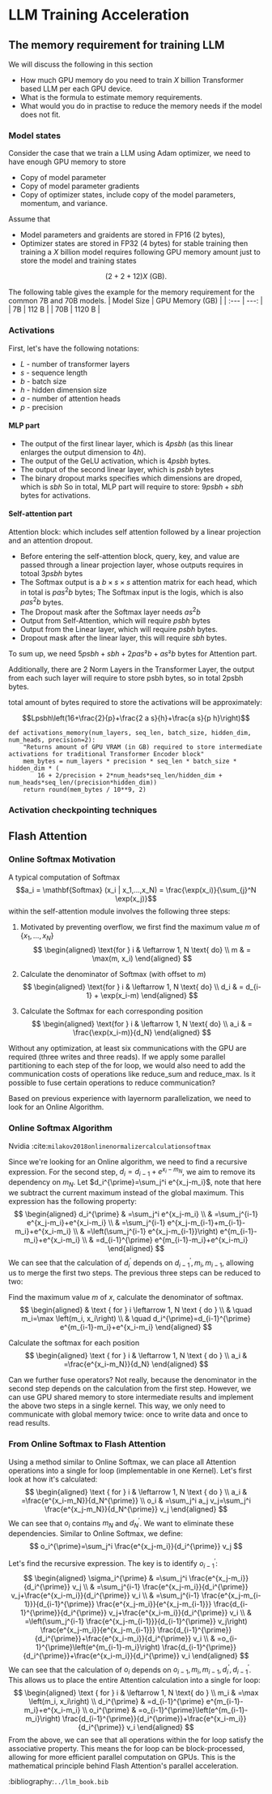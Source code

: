 # LLM Training Acceleration

## The memory requirement for training LLM
<!-- % https://medium.com/@maxshapp/understanding-and-estimating-gpu-memory-demands-for-training-llms-in-practise-c5ef20a4baff -->

We will discuss the following in this section
* How much GPU memory do you need to train $X$ billion Transformer based LLM per each GPU device.
* What is the formula to estimate memory requirements.
* What would you do in practise to reduce the memory needs if the model does not fit.



### Model states
Consider the case that we train a LLM using Adam optimizer, we need to have enough GPU memory to store
* Copy of model parameter
* Copy of model parameter gradients
* Copy of optimizer states, include copy of the model parameters, momentum, and variance.

Assume that 
* Model parameters and graidents are stored in FP16 (2 bytes), 
* Optimizer states are stored in FP32 (4 bytes) for stable training
then training a $X$ billion model requires following GPU memory amount just to store the model and training states

$$(2 + 2 + 12) X ~\text{(GB)}.$$

The following table gives the example for the memory requirement for the common 7B and 70B models. 
| Model Size   | GPU Memory (GB)    |
| :--- | ---: |
| 7B    | 112 B    |
| 70B    | 1120 B    |


### Activations

First, let's have the following notations:
* $L$ - number of transformer layers
* $s$ - sequence length
* $b$ - batch size
* $h$ - hidden dimension size
* $a$ - number of attention heads
* $p$ - precision



#### MLP part

* The output of the first linear layer, which is $4psbh$ (as this linear enlarges the output dimension to $4h$).
* The output of the GeLU activation, which is $4psbh$ bytes.
* The output of the second linear layer, which is $psbh$ bytes
* The binary dropout marks specifies which dimensions are droped, which is $sbh$ 
So in total, MLP part will require to store: $9psbh + sbh$ bytes for activations.

#### Self-attention part

Attention block: which includes self attention followed by a linear projection and an attention dropout. 
* Before entering the self-attention block, query, key, and value are passed through a linear projection layer, whose outputs requires in totoal $3psbh$ bytes
* The Softmax output is a $b \times s\times s$ attention matrix for each head, which in total is $pas^2b$ bytes; The Softmax input is the logis, which is also $pas^2b$ bytes.
* The Dropout mask after the Softmax layer needs $as^2b$
* Output from Self-Attention, which will require $psbh$ bytes
* Output from the Linear layer, which will require $psbh$ bytes. 
* Dropout mask after the linear layer, this will require $sbh$ bytes.

To sum up, we need $5psbh + sbh + 2pas²b + as²b$ bytes for Attention part.

Additionally, there are 2 Norm Layers in the Transformer Layer, the output from each such layer will require to store psbh bytes, so in total 2psbh bytes.

total amount of bytes required to store the activations will be approximately:

$$Lpsbh\left(16+\frac{2}{p}+\frac{2 a s}{h}+\frac{a s}{p h}\right)$$

```
def activations_memory(num_layers, seq_len, batch_size, hidden_dim, num_heads, precision=2):
    "Returns amount of GPU VRAM (in GB) required to store intermediate activations for traditional Transformer Encoder block"
    mem_bytes = num_layers * precision * seq_len * batch_size * hidden_dim * (
        16 + 2/precision + 2*num_heads*seq_len/hidden_dim + num_heads*seq_len/(precision*hidden_dim))
    return round(mem_bytes / 10**9, 2)
```

### Activation checkpointing techniques




## Flash Attention


### Online Softmax Motivation

A typical computation of Softmax 
$$a_i = \mathbf{Softmax} (x_i | x_1,...,x_N) = \frac{\exp(x_i)}{\sum_{j}^N \exp(x_j)}$$
within the self-attention module involves the following three steps:

1. Motivated by preventing overflow, we first find the maximum value $m$ of $\{x_1,...,x_N\}$
$$
\begin{aligned}
\text{for }  i & \leftarrow 1, N \text{ do} \\
m & = \max(m, x_i)
\end{aligned}
$$

2. Calculate the denominator of Softmax (with offset to $m$)
$$
\begin{aligned}
\text{for } i & \leftarrow 1, N \text{ do} \\
d_i & = d_{i-1} + \exp(x_i-m)
\end{aligned}
$$

3. Calculate the Softmax for each corresponding position
$$
\begin{aligned}
\text{for } i & \leftarrow 1, N \text{ do} \\
a_i & = \frac{\exp(x_i-m)}{d_N}
\end{aligned}
$$

Without any optimization, at least six communications with the GPU are required (three writes and three reads). If we apply some parallel partitioning to each step of the for loop, we would also need to add the communication costs of operations like reduce_sum and reduce_max. Is it possible to fuse certain operations to reduce communication? 

Based on previous experience with layernorm parallelization, we need to look for an Online Algorithm.

### Online Softmax Algorithm

Nvidia :cite:`milakov2018onlinenormalizercalculationsoftmax`

Since we're looking for an Online algorithm, we need to find a recursive expression.
For the second step, $d_i=d_{i-1}+e^{x_i-m_N}$, we aim to remove its dependency on $m_N$.
Let $d_i^{\prime}=\sum_j^i e^{x_j-m_i}$, note that here we subtract the current maximum instead of the global maximum. This expression has the following property:
$$
\begin{aligned}
d_i^{\prime} & =\sum_j^i e^{x_j-m_i} \\
& =\sum_j^{i-1} e^{x_j-m_i}+e^{x_i-m_i} \\
& =\sum_j^{i-1} e^{x_j-m_{i-1}+m_{i-1}-m_i}+e^{x_i-m_i} \\
& =\left(\sum_j^{i-1} e^{x_j-m_{i-1}}\right) e^{m_{i-1}-m_i}+e^{x_i-m_i} \\
& =d_{i-1}^{\prime} e^{m_{i-1}-m_i}+e^{x_i-m_i}
\end{aligned}
$$
We can see that the calculation of $d_i^{\prime}$ depends on $d_{i-1}^{\prime}, m_i, m_{i-1}$, allowing us to merge the first two steps. The previous three steps can be reduced to two:

Find the maximum value $m$ of $x$, calculate the denominator of softmax.
$$
\begin{aligned}
& \text { for } i \leftarrow 1, N \text { do } \\
& \quad m_i=\max \left(m_i, x_i\right) \\
& \quad d_i^{\prime}=d_{i-1}^{\prime} e^{m_{i-1}-m_i}+e^{x_i-m_i}
\end{aligned}
$$

Calculate the softmax for each position
$$
\begin{aligned}
\text { for } i & \leftarrow 1, N \text { do } \\
a_i & =\frac{e^{x_i-m_N}}{d_N}
\end{aligned}
$$

Can we further fuse operators? Not really, because the denominator in the second step depends on the calculation from the first step.
However, we can use GPU shared memory to store intermediate results and implement the above two steps in a single kernel. This way, we only need to communicate with global memory twice: once to write data and once to read results.

### From Online Softmax to Flash Attention

Using a method similar to Online Softmax, we can place all Attention operations into a single for loop (implementable in one Kernel).
Let's first look at how it's calculated:
$$
\begin{aligned}
\text { for } i & \leftarrow 1, N \text { do } \\
a_i & =\frac{e^{x_i-m_N}}{d_N^{\prime}} \\
o_i & =\sum_j^i a_j v_j=\sum_j^i \frac{e^{x_j-m_N}}{d_N^{\prime}} v_j
\end{aligned}
$$
We can see that $o_i$ contains $m_N$ and $d_N^{\prime}$. We want to eliminate these dependencies. Similar to Online Softmax, we define:
$$
o_i^{\prime}=\sum_j^i \frac{e^{x_j-m_i}}{d_i^{\prime}} v_j
$$

Let's find the recursive expression. The key is to identify $o_{i-1}^{\prime}$:
$$
\begin{aligned}
\sigma_i^{\prime} & =\sum_j^i \frac{e^{x_j-m_i}}{d_i^{\prime}} v_j \\
& =\sum_j^{i-1} \frac{e^{x_j-m_i}}{d_i^{\prime}} v_j+\frac{e^{x_i-m_i}}{d_i^{\prime}} v_i \\
& =\sum_j^{i-1} \frac{e^{x_j-m_{i-1}}}{d_{i-1}^{\prime}} \frac{e^{x_j-m_i}}{e^{x_j-m_{i-1}}} \frac{d_{i-1}^{\prime}}{d_i^{\prime}} v_j+\frac{e^{x_i-m_i}}{d_i^{\prime}} v_i \\
& =\left(\sum_j^{i-1} \frac{e^{x_j-m_{i-1}}}{d_{i-1}^{\prime}} v_j\right) \frac{e^{x_j-m_i}}{e^{x_j-m_{i-1}}} \frac{d_{i-1}^{\prime}}{d_i^{\prime}}+\frac{e^{x_i-m_i}}{d_i^{\prime}} v_i \\
& =o_{i-1}^{\prime}\left(e^{m_{i-1}-m_i}\right) \frac{d_{i-1}^{\prime}}{d_i^{\prime}}+\frac{e^{x_i-m_i}}{d_i^{\prime}} v_i
\end{aligned}
$$
We can see that the calculation of $o_i$ depends on $o_{i-1}, m_i, m_{i-1}, d_i^{\prime}, d_{i-1}^{\prime}$. This allows us to place the entire Attention calculation into a single for loop:
$$
\begin{aligned}
\text { for } i & \leftarrow 1, N  \text{ do } \\
m_i & =\max \left(m_i, x_i\right) \\
d_i^{\prime} & =d_{i-1}^{\prime} e^{m_{i-1}-m_i}+e^{x_i-m_i} \\
o_i^{\prime} & =o_{i-1}^{\prime}\left(e^{m_{i-1}-m_i}\right) \frac{d_{i-1}^{\prime}}{d_i^{\prime}}+\frac{e^{x_i-m_i}}{d_i^{\prime}} v_i
\end{aligned}
$$
From the above, we can see that all operations within the for loop satisfy the associative property. This means the for loop can be block-processed, allowing for more efficient parallel computation on GPUs.
This is the mathematical principle behind Flash Attention's parallel acceleration.

:bibliography:`../llm_book.bib`